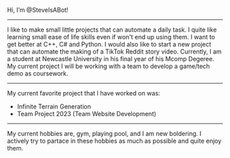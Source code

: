 Hi, I’m @SteveIsABot!<br>

---

<p> I like to make small little projects that can automate a daily task.
  I quite like learning small ease of life skills even if won't end up using them.
  I want to get better at C++, C# and Python.
  I would also like to start a new project that can automate the making of a TikTok Reddit story video.
  Currently, I am a student at Newcastle University in his final year of his Mcomp Degeree.
  My current project I will be working with a team to develop a game/tech demo as coursework.
<p/>

---

My current favorite project that I have worked on was:
- Infinite Terrain Generation
- Team Project 2023 (Team Website Development)

---
<p>My current hobbies are, gym, playing pool, and I am new boldering.
  I actively try to partace in these hobbies as much as possible and quite enjoy them.
</p>
<!---
SteveIsABot/SteveIsABot is a ✨ special ✨ repository because its `README.md` (this file) appears on your GitHub profile.
You can click the Preview link to take a look at your changes.
--->
